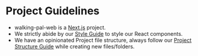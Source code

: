 # Project Guidelines

- walking-pal-web is a [Next.js](https://nextjs.org/) project.
- We strictly abide by our [Style Guide](./STYLE-GUIDE.md) to style our React components.
- We have an opinionated Project file structure, always follow our [Project Structure Guide](./PROJECT-STRUCTURE.md) while creating new files/folders.
